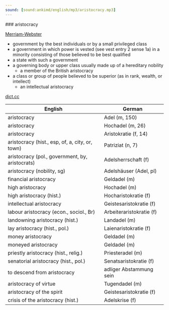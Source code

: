 ```yaml
---
sound: [sound:ankimd/english/mp3/aristocracy.mp3]
---
```


\### aristocracy

[Merriam-Webster](https://www.merriam-webster.com/dictionary/aristocracy)

- government by the best individuals or by a small privileged class
- a government in which power is vested (see vest entry 2 sense 1a) in a minority consisting of those believed to be best qualified
- a state with such a government
- a governing body or upper class usually made up of a hereditary nobility
    - a member of the British aristocracy
- a class or group of people believed to be superior (as in rank, wealth, or intellect)
    - an intellectual aristocracy

[dict.cc](https://www.dict.cc/aristocracy)

| English        | German       |
| -------------- | ------------ |
| aristocracy | Adel (m, 150) |
| aristocracy | Hochadel (m, 26) |
| aristocracy | Aristokratie (f, 14) |
| aristocracy (hist., esp, of, a, city, or, town) | Patriziat (n, 7) |
| aristocracy (pol., government, by, aristocrats) | Adelsherrschaft (f) |
| aristocracy (nobility, sg) | Adelshäuser (Adel, pl) |
| financial aristocracy | Geldadel (m) |
| high aristocracy | Hochadel (m) |
| high aristocracy (hist.) | Hocharistokratie (f) |
| intellectual aristocracy | Geistesaristokratie (f) |
| labour aristocracy (econ., sociol., Br) | Arbeiteraristokratie (f) |
| landowning aristocracy (hist.) | Landadel (m) |
| lay aristocracy (hist., pol.) | Laienaristokratie (f) |
| money aristocracy | Geldadel (m) |
| moneyed aristocracy | Geldadel (m) |
| priestly aristocracy (hist., relig.) | Priesteradel (m) |
| senatorial aristocracy (hist., pol.) | Senatsaristokratie (f) |
| to descend from aristocracy | adliger Abstammung sein |
| aristocracy of virtue | Tugendadel (m) |
| aristocracy of the spirit | Geistesaristokratie (f) |
| crisis of the aristocracy (hist.) | Adelskrise (f) |
